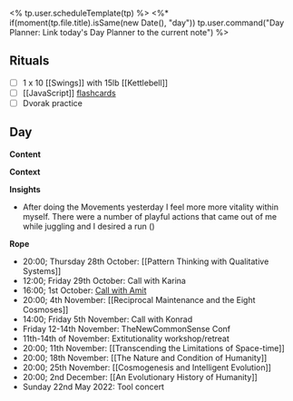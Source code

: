 <% tp.user.scheduleTemplate(tp) %>
<%* if(moment(tp.file.title).isSame(new Date(), "day")) tp.user.command("Day Planner: Link today's Day Planner to the current note") %>

## Rituals
- [ ] 1 x 10 [[Swings]] with 15lb [[Kettlebell]]
- [ ] [[JavaScript]] [flashcards](https://flash.learnprogramming.online/home)
- [ ] Dvorak practice

## Day
**Content**

**Context**

**Insights**
- After doing the Movements yesterday I feel more more vitality within myself. There were a number of playful actions that came out of me while juggling and I desired a run ()

**Rope**
- 20:00; Thursday 28th October: [[Pattern Thinking with Qualitative Systems]]
- 12:00; Friday 29th October: Call with Karina
- 16:00; 1st October: [Call with Amit](https://zoom.us/j/96475798664?pwd=QjlDYjNHN3RBNzdnWGpuNVI5OGtEQT09)
- 20:00; 4th November: [[Reciprocal Maintenance and the Eight Cosmoses]]
- 14:00; Friday 5th November: Call with Konrad
- Friday 12-14th November: TheNewCommonSense Conf
- 11th-14th of November: Extitutionality workshop/retreat
- 20:00; 11th November: [[Transcending the Limitations of Space-time]]
- 20:00; 18th November: [[The Nature and Condition of Humanity]]
- 20:00; 25th November: [[Cosmogenesis and Intelligent Evolution]]
- 20:00; 2nd December: [[An Evolutionary History of Humanity]]
- Sunday 22nd May 2022: Tool concert